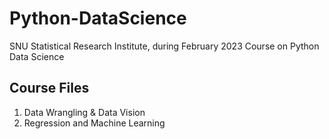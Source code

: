 # Python-DataScience

SNU Statistical Research Institute, during February 2023
Course on Python Data Science

## Course Files
1. Data Wrangling & Data Vision
2. Regression and Machine Learning
